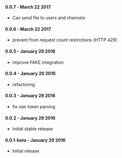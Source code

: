 
#### 0.0.7 - March 22 2017
* Can send file to users and channels

#### 0.0.6 - March 22 2017
* prevent from request count restrictions (HTTP 429)

#### 0.0.5 - January 29 2016
* improve FAKE integration

#### 0.0.4 - January 29 2016
* refactoring

#### 0.0.3 - January 29 2016
* fix raw token parsing

#### 0.0.2 - January 29 2016
* Initial stable release

#### 0.0.1-beta - January 29 2016
* Initial release
